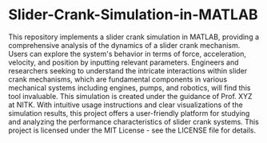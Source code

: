 # Slider-Crank-Simulation-in-MATLAB

This repository implements a slider crank simulation in MATLAB, providing a comprehensive analysis of the dynamics of a slider crank mechanism. Users can explore the system's behavior in terms of force, acceleration, velocity, and position by inputting relevant parameters. Engineers and researchers seeking to understand the intricate interactions within slider crank mechanisms, which are fundamental components in various mechanical systems including engines, pumps, and robotics, will find this tool invaluable. This simulation is created under the guidance of Prof. XYZ at NITK. With intuitive usage instructions and clear visualizations of the simulation results, this project offers a user-friendly platform for studying and analyzing the performance characteristics of slider crank systems. This project is licensed under the MIT License - see the LICENSE file for details.

